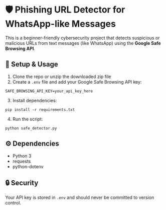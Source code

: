 # 🛡️ Phishing URL Detector for WhatsApp-like Messages

This is a beginner-friendly cybersecurity project that detects suspicious or malicious URLs from text messages (like WhatsApp) using the **Google Safe Browsing API**.

## 🚀 Setup & Usage

1. Clone the repo or unzip the downloaded zip file
2. Create a `.env` file and add your Google Safe Browsing API key:

```
SAFE_BROWSING_API_KEY=your_api_key_here
```

3. Install dependencies:

```
pip install -r requirements.txt
```

4. Run the script:

```
python safe_detector.py
```

## ⚙️ Dependencies

- Python 3
- requests
- python-dotenv

## 🔒 Security

Your API key is stored in `.env` and should never be committed to version control.
